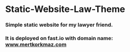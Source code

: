 # Static-Website-Law-Theme
### Simple static website for my lawyer friend.
### It is deployed on fast.io with domain name: www.mertkorkmaz.com
